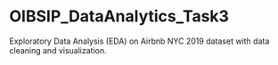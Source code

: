 # OIBSIP_DataAnalytics_Task3
Exploratory Data Analysis (EDA) on Airbnb NYC 2019 dataset with data cleaning and visualization.
